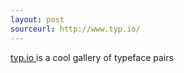 ```yaml
---
layout: post
sourceurl: http://www.typ.io/
---
```


<a href="http://www.typ.io/" target="_blank">
typ.io
</a>
is a cool gallery of typeface pairs
